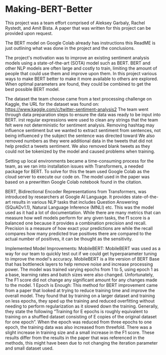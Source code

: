 # Making-BERT-Better

This project was a team effort comprised of Aleksey Garbaly, Rachel Rystedt, and Amit Bista. A paper that was written for this project can be provided upon request.

The BERT model on Google Colab already has instructions this ReadME is just outlining what was done in the project and the conclusions.

The project's motivation was to improve an existing sentiment analysis models using a state-of-the-art (SOTA) model such as BERT. BERT and other NLP models are often large
and costly to train, limiting the amount of people that could use them and improve upon them. In this project various ways to make BERT better to make it more available to others are explored. When optimal parameters are found, they could be combined to get the best possible BERT model. 

The dataset the team choose came from a text processing challenge on Kaggle, the URL for the dataset was found on: https://www.kaggle.com/c/twitter-sentiment-analysis2
The team went through data preparation steps to ensure the data was ready to be input into BERT. irst regular expressions were used to clean any strings that the team felt were not deterministic for sentiment analysis. Removing hashtag may influence sentiment but we wanted to extract sentiment from sentences, not being influenced y the subject the sentence was directed toward We also removed numbers as they were additional data in the tweets that did not help predict a tweets sentiment. We also removed blank tweets as
they could not be tokenized by the model and caused problems when training.

Setting up local environments became a time-consuming process for the team, as we ran into installation issues with Transformers, a needed package for BERT. To solve for this the team used Google Colab as the cloud server to execute our code on. The model used in the paper was based on a prewritten Google Colab notebook found in the citation.

BERT, Bidirectional Encoder Representations from Transformers, was introduced by researchers at Google AI Language. It provides state-of-the-art results in various NLP tasks that
includes Question Answering (SQuADv1.1), Natural Language Inference (MNLI) etc. This was the model used as it had a lot of documentation. While there are many metrics that can measure how well models perform for any given tasks, the f1 score is a balanced one because it provides a combination precision and recall. Precision is a measure of how exact your predictions are while the recall compares how many predicted true positives there are compared to the actual number of positives, it can be thought as the sensitivity.

Implemented Model Improvements:
MobileBERT: MobileBERT was used as a way for our team to quickly test out if we could get hyperparameter tuning to improve the model's accuracy. MobileBERT is a lite version of BERT Base that has bottleneck layers to help remove noise and increase processing power. The model was trained varying epochs from 1 to 5, using epoch 1 as a base, learning rates and batch sizes were also changed. Unfortunately, The F1 score did not change any significant amount for any changes made to the model.
1 Epoch is Enough: This method for BERT improvement came from a paper that looked at trying to reduce training time and improve the overall model. They found that by training on a larger dataset and training on less epochs, they sped up the training and reduced overfitting without needing to perform regularization as it slowed down the training. Generally, they state the following “Training for E epochs is roughly equivalent to training on a shuffled dataset consisting of E copies of the original dataset for one epoch”. When the epoch was reduced from three epochs to one epoch, the training data was also increased from threefold. There was a slight increase in training size and a small increase in the F1 score. These results differ from the results in the paper that was referenced in the methods, this might have been due to not changing the iteration parameter and small dataset used.
